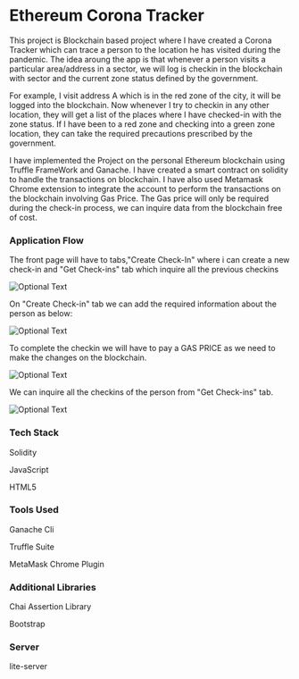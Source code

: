 # Ethereum Corona Tracker

This project is Blockchain based project where I have created a Corona Tracker which can trace a person to the location he has visited during the pandemic. The idea aroung the app is that whenever a person visits a particular area/address in a sector, we will log is checkin in the blockchain with sector and the current zone status defined by the government.

For example, I visit address A which is in the red zone of the city, it will be logged into the blockchain. Now whenever I try to checkin in any other location, they will get a list of the places where I have checked-in with the zone status. If I have been to a red zone and checking into a green zone location, they can take the required precautions prescribed by the government.

I have implemented the Project on the personal Ethereum blockchain using Truffle FrameWork and Ganache. I have created a smart contract on solidity to handle the transactions on blockchain. I have also used Metamask Chrome extension to integrate the account to perform the transactions on the blockchain involving Gas Price. The Gas price will only be required during the check-in process, we can inquire data from the blockchain free of cost. 

### Application Flow
The front page will have to tabs,"Create Check-In" where i can create a new check-in and "Get Check-ins" tab which inquire all the previous checkins

![Optional Text](../master/projImages/coronatracker1.png)


On "Create Check-in" tab we can add the required information about the person as below:

![Optional Text](../master/projImages/coronatracker2.png)

To complete the checkin we will have to pay a GAS PRICE as we need to make the changes on the blockchain.

![Optional Text](../master/projImages/coronatracker3.png)

We can inquire all the checkins of the person from "Get Check-ins" tab.

![Optional Text](../master/projImages/coronatracker4.png)

### Tech Stack
Solidity

JavaScript

HTML5

### Tools Used
Ganache Cli

Truffle Suite

MetaMask Chrome Plugin

### Additional Libraries
Chai Assertion Library

Bootstrap

### Server
lite-server
